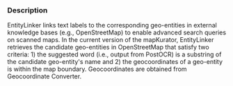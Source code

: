 ### Description
EntityLinker links text labels to the corresponding geo-entities in external knowledge bases (e.g., OpenStreetMap) to enable advanced search queries on scanned maps.
In the current version of the mapKurator, EntityLinker retrieves the candidate geo-entities in OpenStreetMap that satisfy two criteria: 1) the suggested word (i.e., output from PostOCR) is a substring of the candidate geo-entity's name and 2) the geocoordinates of a geo-entity is within the map boundary. Geocoordinates are obtained from Geocoordinate Converter.